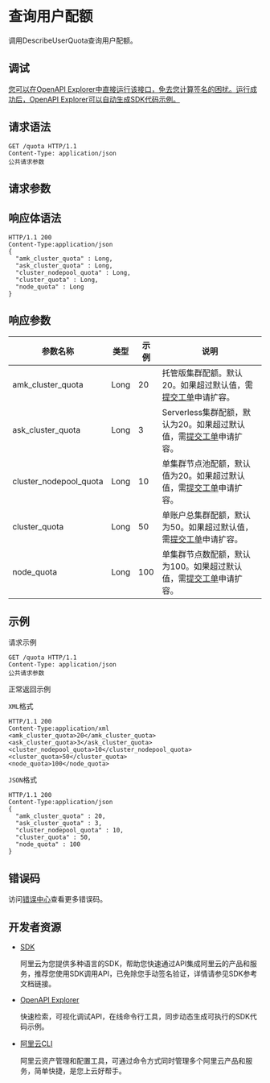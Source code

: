 # 查询用户配额

调用DescribeUserQuota查询用户配额。

## 调试

[您可以在OpenAPI Explorer中直接运行该接口，免去您计算签名的困扰。运行成功后，OpenAPI Explorer可以自动生成SDK代码示例。](https://api.aliyun.com/#product=CS&api=DescribeUserQuota&type=ROA&version=2015-12-15)

## 请求语法

```
GET /quota HTTP/1.1 
Content-Type: application/json
公共请求参数
```

## 请求参数

## 响应体语法

```
HTTP/1.1 200
Content-Type:application/json
{
  "amk_cluster_quota" : Long,
  "ask_cluster_quota" : Long,
  "cluster_nodepool_quota" : Long,
  "cluster_quota" : Long,
  "node_quota" : Long
}
```

## 响应参数

|参数名称|类型|示例|说明|
|----|--|--|--|
|amk\_cluster\_quota|Long|20|托管版集群配额。默认20。如果超过默认值，需[提交工单](https://selfservice.console.aliyun.com/ticket/category/cs/today)申请扩容。 |
|ask\_cluster\_quota|Long|3|Serverless集群配额，默认为20。如果超过默认值，需[提交工单](https://selfservice.console.aliyun.com/ticket/category/cs/today)申请扩容。 |
|cluster\_nodepool\_quota|Long|10|单集群节点池配额，默认值为20。如果超过默认值，需[提交工单](https://selfservice.console.aliyun.com/ticket/category/cs/today)申请扩容。 |
|cluster\_quota|Long|50|单账户总集群配额，默认为50。如果超过默认值，需[提交工单](https://selfservice.console.aliyun.com/ticket/category/cs/today)申请扩容。 |
|node\_quota|Long|100|单集群节点数配额，默认为100。如果超过默认值，需[提交工单](https://selfservice.console.aliyun.com/ticket/category/cs/today)申请扩容。 |

## 示例

请求示例

```
GET /quota HTTP/1.1 
Content-Type: application/json
公共请求参数
```

正常返回示例

`XML`格式

```
HTTP/1.1 200
Content-Type:application/xml
<amk_cluster_quota>20</amk_cluster_quota>
<ask_cluster_quota>3</ask_cluster_quota>
<cluster_nodepool_quota>10</cluster_nodepool_quota>
<cluster_quota>50</cluster_quota>
<node_quota>100</node_quota>
```

`JSON`格式

```
HTTP/1.1 200
Content-Type:application/json
{
  "amk_cluster_quota" : 20,
  "ask_cluster_quota" : 3,
  "cluster_nodepool_quota" : 10,
  "cluster_quota" : 50,
  "node_quota" : 100
}
```

## 错误码

访问[错误中心](https://error-center.aliyun.com/status/product/CS)查看更多错误码。

## 开发者资源

-   [SDK](https://next.api.aliyun.com/api-tools/sdk/CS?version=2015-12-15&)

    阿里云为您提供多种语言的SDK，帮助您快速通过API集成阿里云的产品和服务，推荐您使用SDK调用API，已免除您手动签名验证，详情请参见SDK参考文档链接。

-   [OpenAPI Explorer](https://next.api.aliyun.com/api/CS/2015-12-15/DescribeUserQuota)

    快速检索，可视化调试API，在线命令行工具，同步动态生成可执行的SDK代码示例。

-   [阿里云CLI](https://github.com/aliyun/aliyun-cli)

    阿里云资产管理和配置工具，可通过命令方式同时管理多个阿里云产品和服务，简单快捷，是您上云好帮手。


